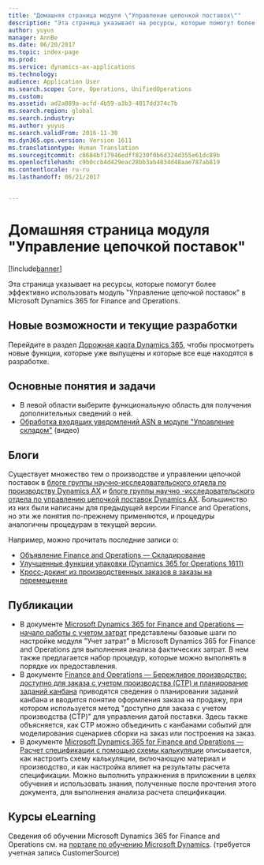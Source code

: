 ```yaml
---
title: "Домашняя страница модуля \"Управление цепочкой поставок\""
description: "Эта страница указывает на ресурсы, которые помогут более эффективно использовать модуль \"Управление цепочкой поставок\" в Microsoft Dynamics 365 for Finance and Operations."
author: yuyus
manager: AnnBe
ms.date: 06/20/2017
ms.topic: index-page
ms.prod: 
ms.service: dynamics-ax-applications
ms.technology: 
audience: Application User
ms.search.scope: Core, Operations, UnifiedOperations
ms.custom: 
ms.assetid: ad2a889a-acfd-4b59-a3b3-4017dd374c7b
ms.search.region: global
ms.search.industry: 
ms.author: yuyus
ms.search.validFrom: 2016-11-30
ms.dyn365.ops.version: Version 1611
ms.translationtype: Human Translation
ms.sourcegitcommit: c8684bf17946edff8230f0b6d324d355e61dc89b
ms.openlocfilehash: c9b0ccb4d429eac28bb3ab4834d48aae787ab819
ms.contentlocale: ru-ru
ms.lasthandoff: 06/21/2017


---
```


# <a name="supply-chain-management-home-page"></a>Домашняя страница модуля "Управление цепочкой поставок"

[!include[banner](includes/banner.md)]

Эта страница указывает на ресурсы, которые помогут более эффективно использовать модуль "Управление цепочкой поставок" в Microsoft Dynamics 365 for Finance and Operations. 

## <a name="whats-new-and-in-development"></a>Новые возможности и текущие разработки
Перейдите в раздел <a href="https://roadmap.dynamics.com/">Дорожная карта Dynamics 365</a>, чтобы просмотреть новые функции, которые уже выпущены и которые все еще находятся в разработке. 

## <a name="core-concepts-and-tasks"></a>Основные понятия и задачи
*  В левой области выберите функциональную область для получения дополнительных сведений о ней. 
*  <a href="https://mix.office.com/watch/wpf78tr7rjuh/">Обработка входящих уведомлений ASN в модуле "Управление складом"</a> (видео) 


## <a name="blogs"></a>Блоги
Существует множество тем о производстве и управлении цепочкой поставок в <a href="https://blogs.msdn.microsoft.com/axmfg/">блоге группы научно-исследовательского отдела по производству Dynamics AX</a> и <a href="https://blogs.msdn.microsoft.com/dynamicsaxscm/">блоге группы научно -исследовательского отдела по управлению цепочкой поставок Dynamics AX</a>. Большинство из них были написаны для предыдущей версии Finance and Operations, но эти же понятия по-прежнему применяются, и процедуры аналогичны процедурам в текущей версии. 

Например, можно прочитать последние записи о: 
* <a href="https://blogs.msdn.microsoft.com/dynamicsaxscm/2017/01/20/announcing-dynamics-365-for-operations-warehousing/">Объявление Finance and Operations — Складирование</a>
* <a href="https://blogs.msdn.microsoft.com/dynamicsaxscm/2016/12/01/improved-packing-functionality-dynamics-365-for-operations-1611/">Улучшенные функции упаковки (Dynamics 365 for Operations 1611)</a>
* <a href="https://blogs.msdn.microsoft.com/axmfg/2017/02/13/cross-docking-from-production-orders-to-transfer-orders/">Кросс-докинг из производственных заказов в заказы на перемещение</a>

## <a name="white-papers"></a>Публикации
* В документе <a href="https://mbs.microsoft.com/customersource/northamerica/AX/learning/documentation/white-papers/msd365optgtstcostacc/">Microsoft Dynamics 365 for Finance and Operations — начало работы с учетом затрат</a> представлены базовые шаги по настройке модуля "Учет затрат" в Microsoft Dynamics 365 for Finance and Operations для выполнения анализа фактических затрат. В нем также предлагается набор процедур, которые можно выполнять в порядке их предоставления.
* В документе <a href="https://mbs.microsoft.com/customersource/northamerica/AX/learning/documentation/white-papers/leanmanufkanban365opt/">Finance and Operations — Бережливое производство: доступно для заказа с учетом производства (CTP) и планирование заданий канбана</a> приводятся сведения о планировании заданий канбана и вводится понятие оформления заказа на продажу, при котором используется метод "доступно для заказа с учетом производства (CTP)" для управления датой поставки. Здесь также объясняется, как CTP можно объединить с канбанами событий для моделирования сценариев сборки на заказ или построения на заказ.
* В документе <a href="https://mbs.microsoft.com/customersource/northamerica/AX/learning/documentation/white-papers/365operationsbomcalsheet/">Microsoft Dynamics 365 for Finance and Operations — Расчет спецификации с помощью схемы калькуляции</a> описывается, как настроить схему калькуляции, включающую материал и производство, и как настройка влияет на результаты расчета спецификации. Можно выполнить упражнения в приложении в целях обучения и использовать знания, полученные после прочтения этого документа, для выполнения анализа расчета спецификации.

## <a name="elearning-courses"></a>Курсы eLearning
Сведения об обучении Microsoft Dynamics 365 for Finance and Operations см. на <a href="https://mbspartner.microsoft.com/AX/LearningPlans/">портале по обучению Microsoft Dynamics</a>. (требуется учетная запись CustomerSource) 



